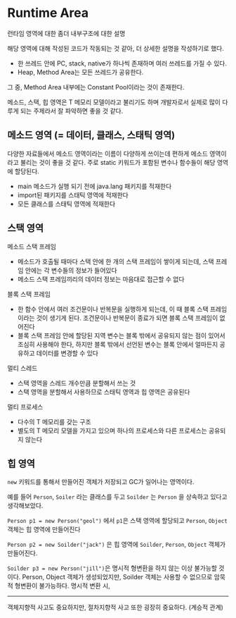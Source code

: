 # Runtime Area

런타임 영역에 대한 좀더 내부구조에 대한 설명

해당 영역에 대해 작성된 코드가 작동되는 것 같아, 더 상세한 설명을 작성하기로 했다.

- 한 쓰레드 안에 PC, stack, native가 하나씩 존재하며 여러 쓰레드를 가질 수 있다.
- Heap, Method Area는 모든 쓰레드가 공유한다.

그 중, Method Area 내부에는 Constant Pool이라는 것이 존재한다.

메소드, 스택, 힙 영역은 T 메모리 모델이라고 불리기도 하며 개발자로서 실제로 많이 다루게 되는 주제라서 잘 파악하면 좋을 것 같다.

## 메소드 영역 (= 데이터, 클래스, 스태틱 영역)

다양한 자료들에서 메소드 영역이라는 이름이 다양하게 쓰이는데 편하게 메소드 영역이라고 불리는 것이 좋을 것 같다. 주로 static 키워드가 포함된 변수나 함수들이 해당 영역에 할당된다.

- main 메소드가 실행 되기 전에 java.lang 패키지를 적재한다
- import된 패키지를 스태틱 영역에 적재한다
- 모든 클래스를 스태틱 영역에 적재한다

## 스택 영역

메소드 스택 프레임
- 메소드가 호출될 때마다 스택 안에 한 개의 스택 프레임이 쌓이게 되는데, 스택 프레임 안에는 각 변수들의 정보가 들어있다
- 메소드 스택 프레임끼리의 데이터 정보는 마음대로 접근할 수 없다

블록 스택 프레임
- 한 함수 안에서 여러 조건문이나 반복문을 실행하게 되는데, 이 때 블록 스택 프레임이라는 것이 생기게 된다. 조건문이나 반복문이 종료가 되면 블록 스택 프레임이 없어진다
- 블록 스택 프레임 안에 할당된 지역 변수는 블록 밖에서 공유되지 않는 점이 있어서 조심히 사용해야 한다, 하지만 블록 밖에서 선언된 변수는 블록 안에서 얼마든지 공유하고 데이터를 변경할 수 있다

멀티 스레드
- 스택 영역을 스레드 개수만큼 분할해서 쓰는 것
- 스택 영역을 분할해서 사용하므로 스태틱 영역과 힙 영역은 공유된다

멀티 프로세스
- 다수의 T 메모리를 갖는 구조
- 별도의 T 메모리 모델을 가지고 있으며 하나의 프로세스와 다른 프로세스는 공유되지 않는다

## 힙 영역

`new` 키워드를 통해서 만들어진 객체가 저장되고 GC가 일어나는 영역이다.

예를 들어 `Person`, `Soiler` 라는 클래스를 두고 `Soilder` 는 `Person` 을 상속하고 있다고 생각해보았다.

`Person p1 = new Person("geol")` 에서 `p1`은 스택 영역에 할당되고 `Person`, `Object` 객체는 힙 영역에 만들어진다

`Person p2 = new Soilder("jack")` 은 힙 영역에 `Soilder`, `Person`, `Object` 객체가 만들어진다. 

`Soilder p3 = new Person("jill")`은 명시적 형변환을 하지 않는 이상 불가능할 것이다. Person, Object 객체가 생성되었지만, Soilder 객체는 사용할 수 없으므로 암묵적 형변환이 불가능하다. 명시적 변환 시, 

---

객체지향적 사고도 중요하지만, 절차지향적 사고 또한 굉장히 중요하다. (계승적 관계)